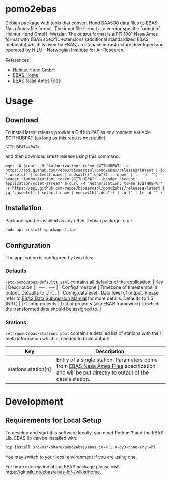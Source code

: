 # pomo2ebas

Debian package with tools that convert Hund BAA500 data files to EBAS Nasa Ames file format. The input file format is a vendor specific format of Helmut Hund
GmbH, Wetzlar. The output format is a FFI 1001 Nasa Ames format with EBAS specific extensions (additional standardized EBAS metadata) which is used by EBAS,
a database infrastructure developed and operated by NILU – Norwegian Institute for Air Research.

References:
- [Helmut Hund GmbH](https://www.hund.de)
- [EBAS Home](https://ebas.nilu.no/)
- [EBAS Nasa Ames Files](https://ebas.nilu.no/data-access/datasearch/ebas-nasa-ames/)

# Usage
## Download
To install latest release provide a GitHub PAT as environment variable $GITHUBPAT (as long as this repo is not public)
```
GITHUBPAT=<PAT>
```
and then download latest release using this command:
```
wget -O $(curl -H "Authorization: token $GITHUBPAT" -s https://api.github.com/repos/bioaerosol/pomo2ebas/releases/latest | jq '.assets[] | select(.name | endswith(".deb")) | .name' | tr -d '"') --header "Authorization: token $GITHUBPAT" --header "Accept: application/octet-stream" $(curl -H "Authorization: token $GITHUBPAT" -s https://api.github.com/repos/bioaerosol/pomo2ebas/releases/latest | jq '.assets[] | select(.name | endswith(".deb")) | .url' | tr -d '"')
```
## Installation
Package can be installed as any other Debian package, e.g.:
```
sudo apt install <package-file>
```
## Configuration
The application is configured by two files:

### Defaults
```/etc/pomo2ebas/defaults.yaml``` contains all defaults of the application:
| Key | Description |
| --- | --- |
| Config.timezone | Timezone of timestamps in output. Defaults to UTC. |
| Config.datalevel | Data level of output. Please refer to [EBAS Data Submission Manual](https://ebas-submit.nilu.no/templates/Bioaerosols/lev2) for more details. Defaults to 1.5 (NRT) |
| Config.projects | List of projects (aka EBAS framework) to which the transformed data should be assigned to. |

### Stations
```/etc/pomo2ebas/stations.yaml``` contains a detailed list of stations with their meta information which is needed to build output:

| Key | Description |
| --- | --- |
| stations.station[n] | Entry of a single station. Parameters come from [EBAS Nasa Ames Files](https://ebas.nilu.no/data-access/datasearch/ebas-nasa-ames/) specification and will be put directly to output of the data's station. |

# Development
## Requirements for Local Setup

To develop and start this software locally, you need Python 3 and the EBAS Lib. EBAS lib can be installed with:

```
pip install src/usr/share/pomo2ebas/ebas_io-4.1.0-py3-none-any.whl
```

You may switch to your local environment if you are using one.

For more information about EBAS package please visit https://git.nilu.no/ebas/ebas-io/-/wikis/home.


